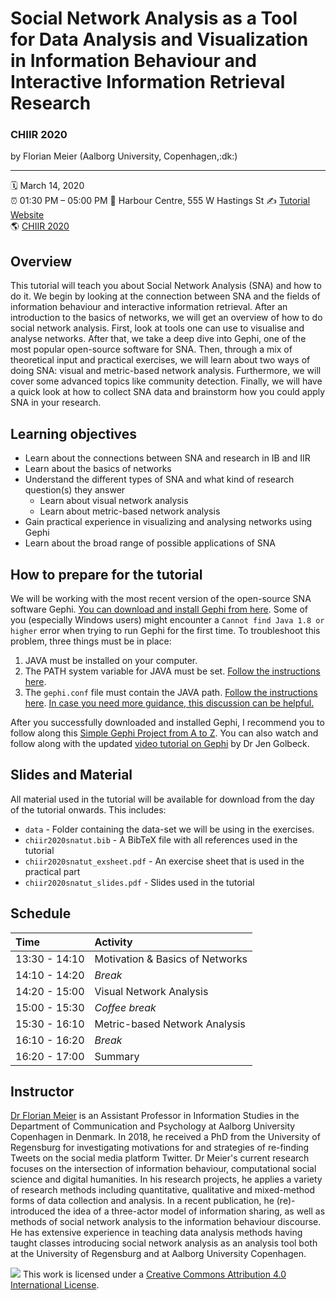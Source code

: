 Social Network Analysis as a Tool for Data Analysis and Visualization in Information Behaviour and Interactive Information Retrieval Research
===============

### CHIIR 2020

by Florian Meier (Aalborg University, Copenhagen,:dk:)

------------

:spiral_calendar: March 14, 2020  
:alarm_clock:     01:30 PM – 05:00 PM 
:hotel:           Harbour Centre, 555 W Hastings St
:writing_hand:    [Tutorial Website](https://github.com/meier-flo/chiir2020snatut)  
:earth_americas:  [CHIIR 2020](https://sigir.org/chiir2020/)  

<!-- ------ -->

## Overview
This tutorial will teach you about Social Network Analysis (SNA) and how to do it. We begin by looking at the connection between SNA and the fields of information behaviour and interactive information retrieval. After an introduction to the basics of networks, we will get an overview of how to do social network analysis.  First, look at tools one can use to visualise and analyse networks. After that, we take a deep dive into Gephi, one of the most popular open-source software for SNA. Then, through a mix of theoretical input and practical exercises, we will learn about two ways of doing SNA: visual and metric-based network analysis. Furthermore, we will cover some advanced topics like community detection. Finally, we will have a quick look at how to collect SNA data and brainstorm how you could apply SNA in your research.

## Learning objectives
- Learn about the connections between SNA and research in IB and IIR
- Learn about the basics of networks
- Understand the different types of SNA and what kind of research question(s) they answer
    * Learn about visual network analysis 
    * Learn about metric-based network analysis 
- Gain practical experience in visualizing and analysing networks using Gephi
- Learn about the broad range of possible applications of SNA


## How to prepare for the tutorial

We will be working with the most recent version of the open-source SNA software Gephi. [You can download and install Gephi from here](https://gephi.org/).
Some of you (especially Windows users) might encounter a `Cannot find Java 1.8 or higher` error when trying to run Gephi for the first time. To troubleshoot this problem, three things must be in place:
1. JAVA must be installed on your computer.
2. The PATH system variable for JAVA must be set. [Follow the instructions here](https://www.java.com/en/download/help/path.xml).
3. The `gephi.conf` file must contain the JAVA path. [Follow the instructions here](https://www.youtube.com/watch?v=iWQWjx6Ot1E). [In case you need more guidance, this discussion can be helpful.](https://github.com/gephi/gephi/issues/1787)

After you successfully downloaded and installed Gephi, I recommend you to follow along this [Simple Gephi Project from A to Z](https://seinecle.github.io/gephi-tutorials/generated-html/simple-project-from-a-to-z-en.html). You can also watch and follow along with the updated [video tutorial on Gephi](https://www.youtube.com/watch?v=371n3Ye9vVo) by Dr Jen Golbeck. 


## Slides and Material

All material used in the tutorial will be available for download from the day of the tutorial onwards. This includes:
- `data` - Folder containing the data-set we will be using in the exercises.
- `chiir2020snatut.bib` - A BibTeX file with all references used in the tutorial
- `chiir2020snatut_exsheet.pdf` - An exercise sheet that is used in the practical part
- `chiir2020snatut_slides.pdf` - Slides used in the tutorial

## Schedule

| Time          | Activity                       |
| :------------ | :------------------------------|
| 13:30 - 14:10 | Motivation & Basics of Networks|
| 14:10 - 14:20 | *Break*                        |
| 14:20 - 15:00 | Visual Network Analysis        |
| 15:00 - 15:30 | *Coffee break*                 |
| 15:30 - 16:10 | Metric-based Network Analysis  |
| 16:10 - 16:20 | *Break*                        |
| 16:20 - 17:00 | Summary                        |

## Instructor
[Dr Florian Meier](https://vbn.aau.dk/da/persons/142274/) is an Assistant Professor in Information Studies in the Department of Communication and Psychology at Aalborg University Copenhagen in Denmark. In 2018, he received a PhD from the University of Regensburg for investigating motivations for and strategies of re-finding Tweets on the social media platform Twitter. Dr Meier's current research focuses on the intersection of information behaviour, computational social science and digital humanities. In his research projects, he applies a variety of research methods including quantitative, qualitative and mixed-method forms of data collection and analysis. In a recent publication, he (re)-introduced the idea of a three-actor model of information sharing, as well as methods of social network analysis to the information behaviour discourse. He has extensive experience in teaching data analysis methods having taught classes introducing social network analysis as an analysis tool both at the University of Regensburg and at Aalborg University Copenhagen. 




![](https://i.creativecommons.org/l/by/4.0/88x31.png) This work is
licensed under a [Creative Commons Attribution 4.0 International
License](https://creativecommons.org/licenses/by/4.0/).
